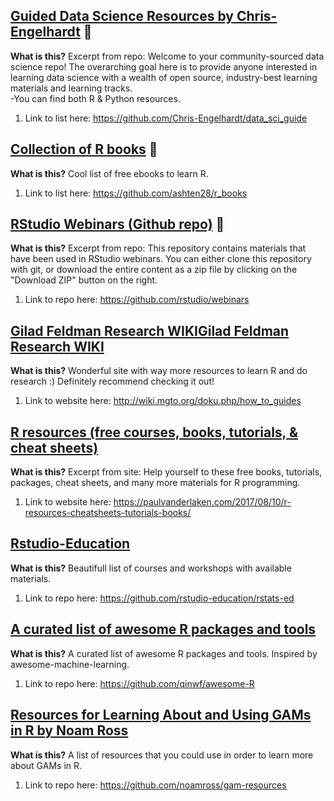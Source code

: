 ## [Guided Data Science Resources by Chris-Engelhardt](https://github.com/Chris-Engelhardt/data_sci_guide) 💯 
**What is this?**
Excerpt from repo: Welcome to your community-sourced data science repo! The overarching goal here is to provide anyone interested in learning data science with a wealth of open source, industry-best learning materials and learning tracks.       
-You can find both R & Python resources.

1. Link to list here: https://github.com/Chris-Engelhardt/data_sci_guide

## [Collection of R books](https://github.com/ashten28/r_books) 💯 
**What is this?**
Cool list of free ebooks to learn R.
1. Link to list here: https://github.com/ashten28/r_books


## [RStudio Webinars (Github repo)](https://github.com/rstudio/webinars) 💯 
**What is this?**
Excerpt from repo: This repository contains materials that have been used in RStudio webinars. You can either clone this repository with git, or download the entire content as a zip file by clicking on the "Download ZIP" button on the right.
1. Link to repo here: https://github.com/rstudio/webinars


## [Gilad Feldman Research WIKIGilad Feldman Research WIKI](http://wiki.mgto.org/doku.php/how_to_guides)
**What is this?**
Wonderful site with way more resources to learn R and do research :) Definitely recommend checking it out!
1. Link to website here: 
http://wiki.mgto.org/doku.php/how_to_guides

## [R resources (free courses, books, tutorials, & cheat sheets)](https://paulvanderlaken.com/2017/08/10/r-resources-cheatsheets-tutorials-books/)
**What is this?**
Excerpt from site: Help yourself to these free books, tutorials, packages, cheat sheets, and many more materials for R programming. 
1. Link to website here: https://paulvanderlaken.com/2017/08/10/r-resources-cheatsheets-tutorials-books/

## [Rstudio-Education](https://github.com/rstudio-education/rstats-ed)
**What is this?**
Beautifull list of courses and workshops with available materials.
1. Link to repo here: https://github.com/rstudio-education/rstats-ed

## [A curated list of awesome R packages and tools](https://github.com/qinwf/awesome-R)
**What is this?**
A curated list of awesome R packages and tools. Inspired by awesome-machine-learning. 
1. Link to repo here: https://github.com/qinwf/awesome-R

## [Resources for Learning About and Using GAMs in R by Noam Ross](https://github.com/noamross/gam-resources)
**What is this?**
A list of resources that you could use in order to learn more about GAMs in R.
1. Link to repo here: https://github.com/noamross/gam-resources